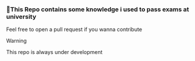 ### 🎒This Repo contains some knowledge i used to pass exams at university
Feel free to open a pull request if you wanna contribute
>[!WARNING]
>This repo is always under development
